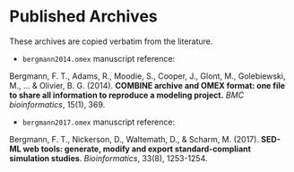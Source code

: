 # Published Archives

These archives are copied verbatim from the literature.

* `bergmann2014.omex` manuscript reference:

Bergmann, F. T., Adams, R., Moodie, S., Cooper, J., Glont, M., Golebiewski, M., ... & Olivier, B. G. (2014). **COMBINE archive and OMEX format: one file to share all information to reproduce a modeling project.** *BMC bioinformatics*, 15(1), 369.

* `bergmann2017.omex` manuscript reference:

Bergmann, F. T., Nickerson, D., Waltemath, D., & Scharm, M. (2017). **SED-ML web tools: generate, modify and export standard-compliant simulation studies**. *Bioinformatics*, 33(8), 1253-1254.
